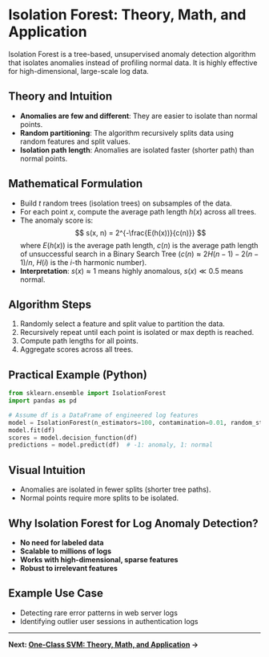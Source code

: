 # Isolation Forest: Theory, Math, and Application

Isolation Forest is a tree-based, unsupervised anomaly detection algorithm that isolates anomalies instead of profiling normal data. It is highly effective for high-dimensional, large-scale log data.

## Theory and Intuition
- **Anomalies are few and different**: They are easier to isolate than normal points.
- **Random partitioning**: The algorithm recursively splits data using random features and split values.
- **Isolation path length**: Anomalies are isolated faster (shorter path) than normal points.

## Mathematical Formulation
- Build $t$ random trees (isolation trees) on subsamples of the data.
- For each point $x$, compute the average path length $h(x)$ across all trees.
- The anomaly score is:
  $$
  s(x, n) = 2^{-\frac{E(h(x))}{c(n)}}
  $$
  where $E(h(x))$ is the average path length, $c(n)$ is the average path length of unsuccessful search in a Binary Search Tree ($c(n) \approx 2H(n-1) - 2(n-1)/n$, $H(i)$ is the $i$-th harmonic number).
- **Interpretation**: $s(x) \approx 1$ means highly anomalous, $s(x) \ll 0.5$ means normal.

## Algorithm Steps
1. Randomly select a feature and split value to partition the data.
2. Recursively repeat until each point is isolated or max depth is reached.
3. Compute path lengths for all points.
4. Aggregate scores across all trees.

## Practical Example (Python)
```python
from sklearn.ensemble import IsolationForest
import pandas as pd

# Assume df is a DataFrame of engineered log features
model = IsolationForest(n_estimators=100, contamination=0.01, random_state=42)
model.fit(df)
scores = model.decision_function(df)
predictions = model.predict(df)  # -1: anomaly, 1: normal
```

## Visual Intuition
- Anomalies are isolated in fewer splits (shorter tree paths).
- Normal points require more splits to be isolated.

## Why Isolation Forest for Log Anomaly Detection?
- **No need for labeled data**
- **Scalable to millions of logs**
- **Works with high-dimensional, sparse features**
- **Robust to irrelevant features**

## Example Use Case
- Detecting rare error patterns in web server logs
- Identifying outlier user sessions in authentication logs

---

**Next: [One-Class SVM: Theory, Math, and Application](one_class_svm.md) →** 